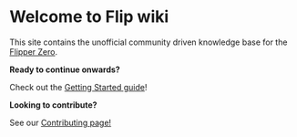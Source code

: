 # Welcome to Flip wiki
This site contains the unofficial community driven knowledge base for the [Flipper Zero](https://flipperzero.one). 

**Ready to continue onwards?**

Check out the [Getting Started guide](getting-started.md)!

**Looking to contribute?**

See our [Contributing page!](contributing.md)

